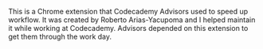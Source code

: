 This is a Chrome extension that Codecademy Advisors used to speed up workflow. It was created by Roberto Arias-Yacupoma and I helped maintain it while working at Codecademy. Advisors depended on this extension to get them through the work day.